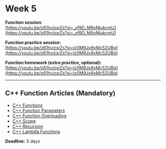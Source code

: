 # Week 5

**Function session:**  
[https://youtu.be/z61hvizsrZs?si=_vf9D_M9oNlukcmU](https://youtu.be/z61hvizsrZs?si=_vf9D_M9oNlukcmU)  

**Function practice session:**  
[https://youtu.be/z61hvizsrZs?si=lz0M9Jx9vMc52UBg](https://youtu.be/z61hvizsrZs?si=lz0M9Jx9vMc52UBg)  

**Function homework (extra practice, optional):**  
[https://youtu.be/z61hvizsrZs?si=lz0M9Jx9vMc52UBg](https://youtu.be/z61hvizsrZs?si=lz0M9Jx9vMc52UBg)  

---

## C++ Function Articles (Mandatory)

- [C++ Functions](https://www.w3schools.com/cpp/cpp_functions.asp)  
- [C++ Function Parameters](https://www.w3schools.com/cpp/cpp_function_param.asp)  
- [C++ Function Overloading](https://www.w3schools.com/cpp/cpp_function_overloading.asp)  
- [C++ Scope](https://www.w3schools.com/cpp/cpp_scope.asp)  
- [C++ Recursion](https://www.w3schools.com/cpp/cpp_functions_recursion.asp)  
- [C++ Lambda Functions](https://www.w3schools.com/cpp/cpp_functions_lambda.asp)  

**Deadline:** 5 days
